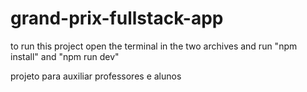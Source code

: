# grand-prix-fullstack-app

to run this project open the terminal in the two archives and run "npm install" and "npm run dev"

projeto para auxiliar professores e alunos
